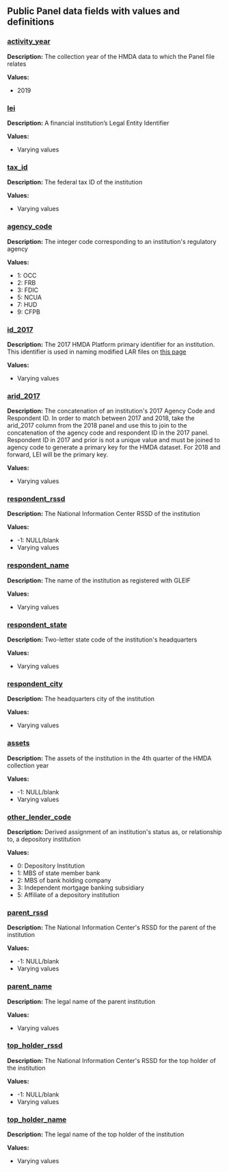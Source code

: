 ## Public Panel data fields with values and definitions

### [activity\_year](#activity_year)
**Description:** The collection year of the HMDA data to which the Panel file relates

**Values:**

- 2019

### [lei](#lei)
**Description:** A financial institution’s Legal Entity Identifier

**Values:**

- Varying values

### [tax\_id](#tax_id)
**Description:** The federal tax ID of the institution

**Values:**

- Varying values

### [agency\_code](#agency_code)
**Description:** The integer code corresponding to an institution's regulatory agency

**Values:**

- 1: OCC
- 2: FRB
- 3: FDIC
- 5: NCUA
- 7: HUD
- 9: CFPB

### [id\_2017](#id_2017)
**Description:** The 2017 HMDA Platform primary identifier for an institution. This identifier is used in naming modified LAR files on [this page](https://ffiec.cfpb.gov/data-publication/modified-lar/2017)

**Values:**

- Varying values

### [arid\_2017](#arid_2017)
**Description:** The concatenation of an institution's 2017 Agency Code and Respondent ID. In order to match between 2017 and 2018, take the arid_2017 column from the 2018 panel and use this to join to the concatenation of the agency code and respondent ID in the 2017 panel. Respondent ID in 2017 and prior is not a unique value and must be joined to agency code to generate a primary key for the HMDA dataset. For 2018 and forward, LEI will be the primary key.

**Values:**

- Varying values

### [respondent\_rssd](#respondent_rssd)
**Description:** The National Information Center RSSD of the institution

**Values:**

- -1: NULL/blank
- Varying values

### [respondent\_name](#respondent_name)
**Description:** The name of the institution as registered with GLEIF

**Values:**

- Varying values

### [respondent\_state](#respondent_state)
**Description:** Two-letter state code of the institution's headquarters

**Values:**

- Varying values

### [respondent\_city](#respondent_city)
**Description:** The headquarters city of the institution

**Values:**

- Varying values

### [assets](#assets)
**Description:** The assets of the institution in the 4th quarter of the HMDA collection year

**Values:**

- -1: NULL/blank
- Varying values

### [other\_lender\_code](#other_lender_code)
**Description:** Derived assignment of an institution's status as, or relationship to, a depository institution

**Values:**

- 0: Depository Institution
- 1: MBS of state member bank
- 2: MBS of bank holding company
- 3: Independent mortgage banking subsidiary
- 5: Affiliate of a depository institution

### [parent\_rssd](#parent_rssd)
**Description:** The National Information Center's RSSD for the parent of the institution

**Values:**

- -1: NULL/blank
- Varying values

### [parent\_name](#parent_name)
**Description:** The legal name of the parent institution

**Values:**

- Varying values

### [top\_holder\_rssd](#top_holder_rssd)
**Description:** The National Information Center's RSSD for the top holder of the institution

**Values:**

- -1: NULL/blank
- Varying values

### [top\_holder\_name](#top_holder_name)
**Description:** The legal name of the top holder of the institution

**Values:**

- Varying values
